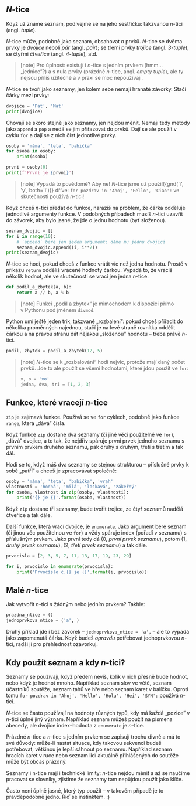 ## <var>N</var>-tice

Když už známe seznam, podívejme se na jeho sestřičku: takzvanou
<var>n</var>-tici (angl. *tuple*).

<var>N</var>-tice může, podobně jako seznam, obsahovat <var>n</var> prvků. 
<var>N</var>-tice se dvěma prvky je *dvojice*
neboli *pár* (angl. *pair*); se třemi
prvky *trojice* (angl. *3-tuple*),
se čtyřmi *čtveřice* (angl. *4-tuple*), atd.

> [note]
> Pro úplnost: existují i <var>n</var>-tice s jedním prvkem (hmm… „jednice”?)
> a s nula prvky (prázdné <var>n</var>-tice, angl. *empty tuple*),
> ale ty nejsou příliš užitečné a v praxi se moc nepoužívají.

<var>N</var>-tice se tvoří jako seznamy, jen kolem sebe nemají hranaté závorky.
Stačí čárky mezi prvky:

```python
dvojice = 'Pat', 'Mat'
print(dvojice)
```

Chovají se skoro stejně jako seznamy, jen nejdou měnit.
Nemají tedy metody jako `append`
a `pop` a nedá se jim přiřazovat do prvků.
Dají se ale použít v cyklu `for`
a dají se z nich číst jednotlivé prvky.

```python
osoby = 'máma', 'teta', 'babička'
for osoba in osoby:
    print(osoba)

prvni = osoby[0]
print(f'První je {prvni}')
```

> [note]
> Vypadá to povědomě? Aby ne!
> <var>N</var>-tice jsme už použil{{gnd('i', 'y', both='i')}} dříve:
> `for pozdrav in 'Ahoj', 'Hello', 'Ciao':`
> ve skutečnosti používá <var>n</var>-tici!

Když chceš <var>n</var>-tici předat do funkce,
narazíš na problém, že čárka odděluje jednotlivé
argumenty funkce.
V podobných případech musíš <var>n</var>-tici
uzavřít do závorek, aby bylo jasné, že jde o jednu
hodnotu (byť složenou).

```python
seznam_dvojic = []
for i in range(10):
    # `append` bere jen jeden argument; dáme mu jednu dvojici
    seznam_dvojic.append((i, i**2))
print(seznam_dvojic)
```

<var>N</var>-tice se hodí, pokud chceš z funkce vrátit
víc než jednu hodnotu.
Prostě v příkazu `return` oddělíš vracené hodnoty čárkou.
Vypadá to, že vracíš několik hodnot, ale
ve skutečnosti se vrací jen jedna <var>n</var>-tice.

```python
def podil_a_zbytek(a, b):
    return a // b, a % b
```

> [note]
> Funkci „podíl a zbytek“ je mimochodem k dispozici přímo v Pythonu
> pod jménem `divmod`.

Python umí ještě jeden trik, takzvané „rozbalení“: pokud chceš přiřadit
do několika proměnných najednou, stačí je na levé
straně rovnítka oddělit čárkou a na pravou stranu
dát nějakou „složenou” hodnotu – třeba právě
<var>n</var>-tici.

```python
podil, zbytek = podil_a_zbytek(12, 5)
```

> [note]
> <var>N</var>-tice se k „rozbalování“ hodí nejvíc, protože mají
> daný počet prvků.
> Jde to ale použít se všemi hodnotami, které jdou použít ve `for`:
>
> ```python
> x, o = 'xo'
> jedna, dva, tri = [1, 2, 3]
> ```


## Funkce, které vracejí <var>n</var>-tice

`zip` je zajímavá funkce.
Používá se ve `for` cyklech, podobně jako funkce `range`, která „dává” čísla.

Když funkce `zip` dostane dva seznamy
(či jiné věci použitelné ve `for`),
„dává” dvojice, a to tak, že nejdřív spáruje
první prvek jednoho seznamu s prvním prvkem
druhého seznamu,
pak druhý s druhým, třetí s třetím a tak dál.

Hodí se to, když máš dva seznamy se stejnou
strukturou – příslušné prvky k sobě „patří”
a chceš je zpracovávat společně:

```python
osoby = 'máma', 'teta', 'babička', 'vrah'
vlastnosti = 'hodná', 'milá', 'laskavá', 'zákeřný'
for osoba, vlastnost in zip(osoby, vlastnosti):
    print('{} je {}'.format(osoba, vlastnost))
```

Když `zip` dostane tři seznamy,
bude tvořit trojice, ze čtyř seznamů nadělá čtveřice a tak dále.

Další funkce, která vrací dvojice, je `enumerate`.
Jako argument bere seznam (či jinou věc použitelnou
ve `for`) a vždy spáruje index (pořadí v seznamu) s příslušným prvkem.
Jako první tedy dá
(0, *první prvek seznamu*), potom
(1, *druhý prvek seznamu*),
(2, *třetí prvek seznamu*)
a tak dále.

```python
prvocisla = [2, 3, 5, 7, 11, 13, 17, 19, 23, 29]

for i, prvocislo in enumerate(prvocisla):
    print('Prvočíslo č.{} je {}'.format(i, prvocislo))
```

## Malé <var>n</var>-tice

Jak vytvořit <var>n</var>-tici s žádným nebo jedním prvkem? Takhle:

```python
prazdna_ntice = ()
jednoprvkova_ntice = ('a', )
```

Druhý příklad jde i bez závorek –
`jednoprvkova_ntice = 'a',` –
ale to vypadá jako zapomenutá čárka.
Když budeš *opravdu* potřebovat jednoprvkovou
<var>n</var>-tici, radši ji pro přehlednost ozávorkuj.


## Kdy použít seznam a kdy <var>n</var>-tici?

Seznamy se používají, když předem nevíš,
kolik v nich přesně bude hodnot,
nebo když je hodnot mnoho.
Například seznam slov ve větě,
seznam účastníků soutěže, seznam tahů ve hře
nebo seznam karet v balíčku.
Oproti tomu `for pozdrav in 'Ahoj', 'Hello', 'Hola', 'Hei', 'SYN':`
používá <var>n</var>-tici.

<var>N</var>-tice se často používají na hodnoty
různých typů, kdy má každá „pozice”
v <var>n</var>-tici úplně jiný význam.
Například seznam můžeš použít na písmena abecedy,
ale dvojice index–hodnota z `enumerate`
je <var>n</var>-tice.

Prázdné <var>n</var>-tice a <var>n</var>-tice s jedním
prvkem se zapisují trochu divně a má to své důvody:
může-li nastat situace, kdy takovou sekvenci budeš
potřebovat, většinou je lepší sáhnout po seznamu.
Například seznam hracích karet v ruce nebo
seznam lidí aktuálně přihlášených do soutěže
může být občas prázdný.

Seznamy i n-tice mají i technické limity:
<var>n</var>-tice nejdou měnit a až se naučíme pracovat se slovníky,
zjistíme že seznamy tam nepůjdou použít jako klíče.

Často není úplně jasné, který typ použít
– v takovém případě je to pravděpodobně jedno.
Řiď se instinktem. :)
